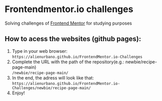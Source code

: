 # Frontendmentor.io challenges
 Solving challenges of  [Frontend Mentor](https://frontendmentor.io) for studying purposes
 ## How to acess the websites (github pages):

 1. Type in your web browser:\
 `https://alienurbano.github.io/FrontendMentor.io-Challenges`
 2. Complete the URL with the  path of the repository(e.g.: newbie/recipe-page-main)\
 `/newbie/recipe-page-main/`
3. In the end, the adress will look like that:\
`https://alienurbano.github.io/FrontendMentor.io-Challenges/newbie/recipe-page-main/`
4. Enjoy!
